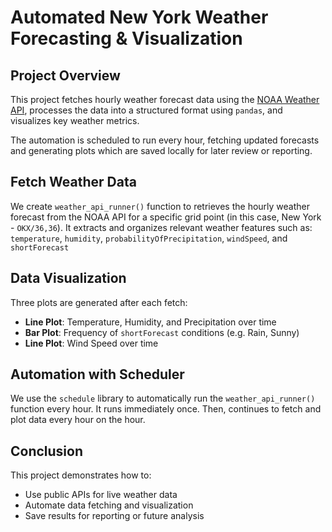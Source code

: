 # Automated New York Weather Forecasting & Visualization

## Project Overview
This project fetches hourly weather forecast data using the [NOAA Weather API](https://www.weather.gov/documentation/services-web-api), processes the data into a structured format using `pandas`, and visualizes key weather metrics.

The automation is scheduled to run every hour, fetching updated forecasts and generating plots which are saved locally for later review or reporting.

## Fetch Weather Data
We create  `weather_api_runner()` function to retrieves the hourly weather forecast from the NOAA API for a specific grid point (in this case, New York - `OKX/36,36`). It extracts and organizes relevant weather features such as: `temperature`, `humidity`, `probabilityOfPrecipitation`, `windSpeed`, and `shortForecast`

## Data Visualization
Three plots are generated after each fetch:
  - **Line Plot**: Temperature, Humidity, and Precipitation over time
  - **Bar Plot**: Frequency of `shortForecast` conditions (e.g. Rain, Sunny)
  - **Line Plot**: Wind Speed over time

## Automation with Scheduler
We use the `schedule` library to automatically run the `weather_api_runner()` function every hour. It runs immediately once. Then, continues to fetch and plot data every hour on the hour.

## Conclusion
This project demonstrates how to:
- Use public APIs for live weather data
- Automate data fetching and visualization
- Save results for reporting or future analysis
